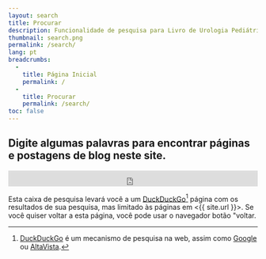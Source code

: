 ```yaml
---
layout: search
title: Procurar
description: Funcionalidade de pesquisa para Livro de Urologia Pediátrica.
thumbnail: search.png
permalink: /search/
lang: pt
breadcrumbs:
  - 
    title: Página Inicial
    permalink: /
  - 
    title: Procurar
    permalink: /search/
toc: false
---
```


## Digite algumas palavras para encontrar páginas e postagens de blog neste site.

<iframe src="https://duckduckgo.com/search.html?site=pediatricurologybook.com&prefill=Search PediatricUrologyBook.com" style="overflow:hidden;margin:0;padding:0;width:100%;height:2rem;" frameborder="0"></iframe>

Esta caixa de pesquisa levará você a um [DuckDuckGo](https://duckduckgo.com/)[^ddg]
página com os resultados de sua pesquisa, mas limitado às páginas em
<{{ site.url }}>. Se você quiser voltar a esta página, você pode usar o navegador
botão "voltar.

[^ddg]:
    [DuckDuckGo](https://duckduckgo.com/) é um mecanismo de pesquisa na web, assim como
    [Google](https://www.google.com/) ou
    [AltaVista](https://en.wikipedia.org/wiki/AltaVista).